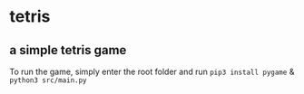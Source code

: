 # tetris
a simple tetris game
---
To run the game, simply enter the root folder and run ```pip3 install pygame``` &``` python3 src/main.py```
